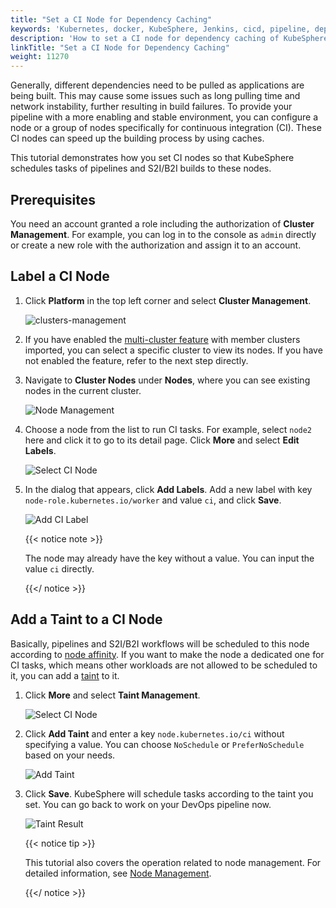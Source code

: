 ```yaml
---
title: "Set a CI Node for Dependency Caching"
keywords: 'Kubernetes, docker, KubeSphere, Jenkins, cicd, pipeline, dependency cache'
description: 'How to set a CI node for dependency caching of KubeSphere pipelines.'
linkTitle: "Set a CI Node for Dependency Caching"
weight: 11270
---
```


Generally, different dependencies need to be pulled as applications are being built. This may cause some issues such as long pulling time and network instability, further resulting in build failures. To provide your pipeline with a more enabling and stable environment, you can configure a node or a group of nodes specifically for continuous integration (CI). These CI nodes can speed up the building process by using caches. 

This tutorial demonstrates how you set CI nodes so that KubeSphere schedules tasks of pipelines and S2I/B2I builds to these nodes.

## Prerequisites

You need an account granted a role including the authorization of **Cluster Management**. For example, you can log in to the console as `admin` directly or create a new role with the authorization and assign it to an account.

## Label a CI Node

1. Click **Platform** in the top left corner and select **Cluster Management**.

   ![clusters-management](/images/docs/devops-user-guide/using-devops/set-ci-node-for-dependency-cache/clusters-management.jpg)

2. If you have enabled the [multi-cluster feature](../../../multicluster-management/) with member clusters imported, you can select a specific cluster to view its nodes. If you have not enabled the feature, refer to the next step directly.

3. Navigate to **Cluster Nodes** under **Nodes**, where you can see existing nodes in the current cluster.

   ![Node Management](/images/docs/devops-user-guide/using-devops/set-ci-node-for-dependency-cache/set-node-1.png)

4. Choose a node from the list to run CI tasks. For example, select `node2` here and click it to go to its detail page. Click **More** and select **Edit Labels**.

   ![Select CI Node](/images/docs/devops-user-guide/using-devops/set-ci-node-for-dependency-cache/set-node-2.png)

5. In the dialog that appears, click **Add Labels**. Add a new label with key `node-role.kubernetes.io/worker` and value `ci`, and click **Save**.

   ![Add CI Label](/images/docs/devops-user-guide/using-devops/set-ci-node-for-dependency-cache/set-node-3.png)

   {{< notice note >}} 

   The node may already have the key without a value. You can input the value `ci` directly.

   {{</ notice >}} 

## Add a Taint to a CI Node

Basically, pipelines and S2I/B2I workflows will be scheduled to this node according to [node affinity](https://kubernetes.io/docs/concepts/configuration/assign-pod-node/#node-affinity). If you want to make the node a dedicated one for CI tasks, which means other workloads are not allowed to be scheduled to it, you can add a [taint](https://kubernetes.io/docs/concepts/configuration/taint-and-toleration/) to it.

1. Click **More** and select **Taint Management**.

   ![Select CI Node](/images/docs/devops-user-guide/using-devops/set-ci-node-for-dependency-cache/set-node-2.png)

2. Click **Add Taint** and enter a key `node.kubernetes.io/ci` without specifying a value. You can choose `NoSchedule` or `PreferNoSchedule` based on your needs.

   ![Add Taint](/images/docs/devops-user-guide/using-devops/set-ci-node-for-dependency-cache/set-node-4.png)

3. Click **Save**. KubeSphere will schedule tasks according to the taint you set. You can go back to work on your DevOps pipeline now.

   ![Taint Result](/images/docs/devops-user-guide/using-devops/set-ci-node-for-dependency-cache/set-node-5.png)

   {{< notice tip >}} 

   This tutorial also covers the operation related to node management. For detailed information, see [Node Management](../../../cluster-administration/nodes/).

   {{</ notice >}}
